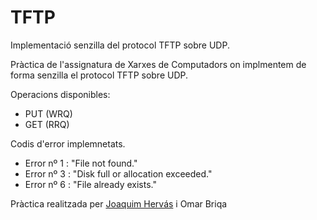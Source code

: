 # TFTP
Implementació senzilla del protocol TFTP sobre UDP.

Pràctica de l'assignatura de Xarxes de Computadors on implmentem de forma senzilla el protocol TFTP sobre UDP.

Operacions disponibles:

  - PUT (WRQ)
  - GET (RRQ)

Codis d'error implemnetats.

  - Error nº 1 : "File not found."
  - Error nº 3 : "Disk full or allocation exceeded."
  - Error nº 6 : "File already exists."

Pràctica realitzada per [Joaquim Hervás](https://github.com/Hospuntake) i Omar Briqa

